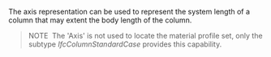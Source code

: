The axis representation can be used to represent the system length of a column that may extent the body length of the column.

> NOTE&nbsp; The 'Axis' is not used to locate the material profile set, only the subtype _IfcColumnStandardCase_ provides this capability.